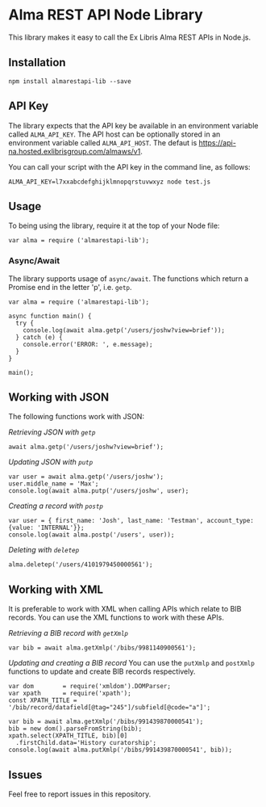 # Alma REST API Node Library

This library makes it easy to call the Ex Libris Alma REST APIs in Node.js.

## Installation
`npm install almarestapi-lib --save` 

## API Key
The library expects that the API key be available in an environment variable called `ALMA_API_KEY`. The API host can be optionally stored in an environment variable called `ALMA_API_HOST`. The defaut is https://api-na.hosted.exlibrisgroup.com/almaws/v1.

You can call your script with the API key in the command line, as follows:
```
ALMA_API_KEY=l7xxabcdefghijklmnopqrstuvwxyz node test.js 
```

## Usage
To being using the library, require it at the top of your Node file:
```
var alma = require ('almarestapi-lib');
```

### Async/Await
The library supports usage of `async/await`. The functions which return a Promise end in the letter 'p', i.e. `getp`.
```
var alma = require ('almarestapi-lib');

async function main() {
  try {
    console.log(await alma.getp('/users/joshw?view=brief'));
  } catch (e) {
    console.error('ERROR: ', e.message);
  }
}

main();
```

## Working with JSON
The following functions work with JSON:

*Retrieving JSON with `getp`*
```
await alma.getp('/users/joshw?view=brief');
```
*Updating JSON with `putp`*
```
var user = await alma.getp('/users/joshw');
user.middle_name = 'Max';
console.log(await alma.putp('/users/joshw', user);
```
*Creating a record with `postp`*
```
var user = { first_name: 'Josh', last_name: 'Testman', account_type:{value: 'INTERNAL'}};
console.log(await alma.postp('/users', user));
```

*Deleting with `deletep`*
```
alma.deletep('/users/4101979450000561');
```

## Working with XML
It is preferable to work with XML when calling APIs which relate to BIB records. You can use the XML functions to work with these APIs.

*Retrieving a BIB record with `getXmlp`*
```
var bib = await alma.getXmlp('/bibs/9981140900561');
```

*Updating and creating a BIB record*
You can use the `putXmlp` and `postXmlp` functions to update and create BIB records respectively.
```
var dom        = require('xmldom').DOMParser;
var xpath      = require('xpath');
const XPATH_TITLE = '/bib/record/datafield[@tag="245"]/subfield[@code="a"]';

var bib = await alma.getXmlp('/bibs/991439870000541');
bib = new dom().parseFromString(bib);
xpath.select(XPATH_TITLE, bib)[0]
  .firstChild.data='History curatorship';
console.log(await alma.putXmlp('/bibs/991439870000541', bib));      
```

## Issues
Feel free to report issues in this repository.